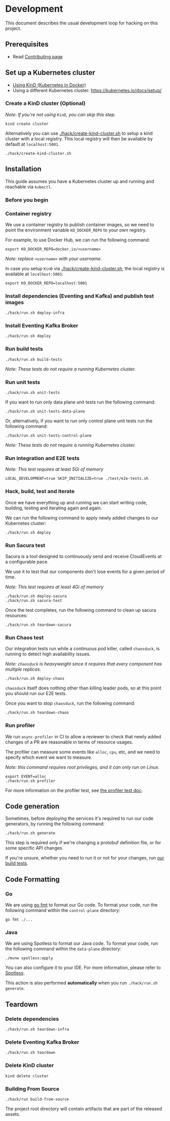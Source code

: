 # Development

This document describes the usual development loop for hacking on this project.

## Prerequisites

- Read [Contributing page](./CONTRIBUTING.md)

## Set up a Kubernetes cluster

- [Using KinD (Kubernetes in Docker)](#create-a-kind-cluster-optional)
- Using a different Kubernetes cluster: https://kubernetes.io/docs/setup/

### Create a KinD cluster (Optional)

_Note: If you're not using `KinD`, you can skip this step._

```shell
kind create cluster
```

Alternatively you can use [./hack/create-kind-cluster.sh](hack/create-kind-cluster.sh) to setup a kind cluster with a
local registry. This local registry will then be available by default at `localhost:5001`.

```shell
./hack/create-kind-cluster.sh
```

## Installation

This guide assumes you have a Kubernetes cluster up and running and reachable via `kubectl`.

### Before you begin

### Container registry

We use a container registry to publish container images, so we need to point the environment variable `KO_DOCKER_REPO`
to your own registry.

For example, to use Docker Hub, we can run the following command:

```shell
export KO_DOCKER_REPO=docker.io/<username>
```

_Note: replace `<username>` with your username._

In case you setup `KinD` via [./hack/create-kind-cluster.sh](hack/create-kind-cluster.sh), the local registry is
available at `localhost:5001`:

```shell
export KO_DOCKER_REPO=localhost:5001
```

### Install dependencies (Eventing and Kafka) and publish test images

```shell
./hack/run.sh deploy-infra
```

### Install Eventing Kafka Broker

```shell
./hack/run.sh deploy
```

### Run build tests

```shell
./hack/run.sh build-tests
```

_Note: These tests do not require a running Kubernetes cluster._

### Run unit tests

```shell
./hack/run.sh unit-tests
```

If you want to run only data plane unit tests run the following command:

```shell
./hack/run.sh unit-tests-data-plane
```

Or, alternatively, if you want to run only control plane unit tests run the following command:

```shell
./hack/run.sh unit-tests-control-plane
```

_Note: These tests do not require a running Kubernetes cluster._

### Run integration and E2E tests

_Note: This test requires at least 5Gi of memory_

```shell
LOCAL_DEVELOPMENT=true SKIP_INITIALIZE=true ./test/e2e-tests.sh
```

### Hack, build, test and iterate

Once we have everything up and running we can start writing code, building, testing and iterating again and again.

We can run the following command to apply newly added changes to our Kubernetes cluster:

```shell
./hack/run.sh deploy
```

### Run Sacura test

Sacura is a tool designed to continuously send and receive CloudEvents at a configurable pace.

We use it to test that our components don't lose events for a given period of time.

_Note: This test requires at least 4Gi of memory_

```shell
./hack/run.sh deploy-sacura
./hack/run.sh sacura-test
```

Once the test completes, run the following command to clean up sacura resources:

```shell
./hack/run.sh teardown-sacura
```

### Run Chaos test

Our integration tests run while a continuous pod killer, called `chaosduck`, is running to detect high availability
issues.

_Note: `chaosduck` is heavyweight since it requires that every component has multiple replicas._

```shell
./hack/run.sh deploy-chaos
```

`chaosduck` itself does nothing other than killing leader pods, so at this point you should run our E2E tests.

Once you want to stop `chaosduck`, run the following command:

```shell
./hack/run.sh teardown-chaos
```

### Run profiler

We run `async-profiler` in CI to allow a reviewer to check that newly added changes of a PR are reasonable in terms of
resource usages.

The profiler can measure some events like `alloc`, `cpu`, etc, and we need to specify which event we want to measure.

_Note: this command requires root privileges, and it can only run on Linux._

```shell
export EVENT=alloc
./hack/run.sh profiler
```

For more information on the profiler test, see [the profiler test doc](./data-plane/profiler/README.md).

## Code generation

Sometimes, before deploying the services it's required to run our code generators, by running the following command:

```shell
./hack/run.sh generate
```

This step is required only if we're changing a protobuf definition file, or for some specific API changes.

If you're unsure, whether you need to run it or not for your changes, run [our build tests](#run-build-tests).

## Code Formatting

### Go

We are using [go fmt](https://pkg.go.dev/fmt) to format our Go code. To format your code, run the following
command within the `control-plane` directory:

```shell
go fmt ./...
```

### Java

We are using Spotless to format our Java code. To format your code, run the following command within the `data-plane`
directory:

```shell
./mvnw spotless:apply
```

You can also configure it to your IDE. For more information, please refer
to [Spotless](https://github.com/diffplug/spotless).

This action is also performed **automatically** when you run `./hack/run.sh generate`.

## Teardown

### Delete dependencies

```shell
./hack/run.sh teardown-infra
```

### Delete Eventing Kafka Broker

```shell
./hack/run.sh teardown
```

### Delete KinD cluster

```shell
kind delete cluster
```

### Building From Source

```shell
./hack/run build-from-source
```

The project root directory will contain artifacts that are part of the released assets.
